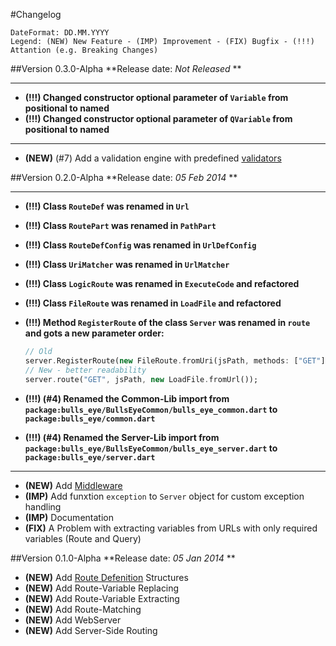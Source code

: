 #Changelog
```
DateFormat: DD.MM.YYYY
Legend: (NEW) New Feature - (IMP) Improvement - (FIX) Bugfix - (!!!) Attantion (e.g. Breaking Changes)
```

##Version 0.3.0-Alpha
**Release date: *Not Released* **

--------------------------------------------------------------
- **(!!!) Changed constructor optional parameter of `Variable` from positional to named**
- **(!!!) Changed constructor optional parameter of `QVariable` from positional to named**

--------------------------------------------------------------

- **(NEW)** (#7) Add a validation engine with predefined [validators](/doc/Validators.md)

##Version 0.2.0-Alpha
**Release date: *05 Feb 2014* **

--------------------------------------------------------------
- **(!!!) Class `RouteDef` was renamed in `Url`**
- **(!!!) Class `RoutePart` was renamed in `PathPart`**
- **(!!!) Class `RouteDefConfig` was renamed in `UrlDefConfig`**
- **(!!!) Class `UriMatcher` was renamed in `UrlMatcher`**
- **(!!!) Class `LogicRoute` was renamed in `ExecuteCode` and refactored**
- **(!!!) Class `FileRoute` was renamed in `LoadFile` and refactored**
- **(!!!) Method `RegisterRoute` of the class `Server` was renamed in `route` and gots a new parameter order:**

  ```dart
  // Old
  server.RegisterRoute(new FileRoute.fromUri(jsPath, methods: ["GET"]));
  // New - better readability
  server.route("GET", jsPath, new LoadFile.fromUrl());
  ``` 
- **(!!!) (#4) Renamed the Common-Lib import from `package:bulls_eye/BullsEyeCommon/bulls_eye_common.dart` to `package:bulls_eye/common.dart`**
- **(!!!) (#4) Renamed the Server-Lib import from `package:bulls_eye/BullsEyeCommon/bulls_eye_server.dart` to `package:bulls_eye/server.dart`**

--------------------------------------------------------------

- **(NEW)** Add [Middleware](/doc/Server/Middleware.md)
- **(IMP)** Add funxtion `exception` to `Server` object for custom exception handling
- **(IMP)** Documentation
- **(FIX)** A Problem with extracting variables from URLs with only required variables (Route and Query)

##Version 0.1.0-Alpha
**Release date: *05 Jan 2014* **

- **(NEW)** Add [Route Defenition](/doc/URLDefenition.md) Structures
- **(NEW)** Add Route-Variable Replacing
- **(NEW)** Add Route-Variable Extracting
- **(NEW)** Add Route-Matching
- **(NEW)** Add WebServer
- **(NEW)** Add Server-Side Routing
